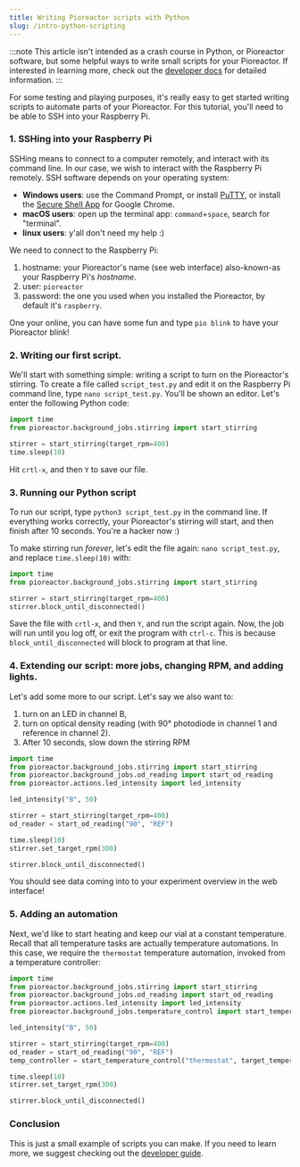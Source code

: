 ```yaml
---
title: Writing Pioreactor scripts with Python
slug: /intro-python-scripting
---
```


:::note
This article isn't intended as a crash course in Python, or Pioreactor software, but some helpful ways to write small scripts for your Pioreactor. If interested in learning more, check out the [developer docs](/developer-guide/introduction) for detailed information.
:::

For some testing and playing purposes, it's really easy to get started writing scripts to automate parts of your Pioreactor. For this tutorial, you'll need to be able to SSH into your Raspberry Pi.

### 1. SSHing into your Raspberry Pi

SSHing means to connect to a computer remotely, and interact with its command line. In our case, we wish to interact with the Raspberry Pi remotely. SSH software depends on your operating system:

 - **Windows users**: use the Command Prompt, or install [PuTTY](https://www.putty.org/), or install the [Secure Shell App](https://chrome.google.com/webstore/detail/secure-shell-app/pnhechapfaindjhompbnflcldabbghjo?hl=en) for Google Chrome.
 - **macOS users**: open up the terminal app: `command`+`space`, search for "terminal".
 - **linux users**: y'all don't need my help :)


We need to connect to the Raspberry Pi:

1. hostname: your Pioreactor's name (see web interface) also-known-as your Raspberry Pi's _hostname_.
2. user: `pioreactor`
3. password: the one you used when you installed the Pioreactor, by default it's `raspberry`.

One your online, you can have some fun and type `pio blink` to have your Pioreactor blink!

### 2. Writing our first script.

We'll start with something simple: writing a script to turn on the Pioreactor's stirring. To create a file called `script_test.py` and edit it on the Raspberry Pi command line, type `nano script_test.py`. You'll be shown an editor. Let's enter the following Python code:

```python
import time
from pioreactor.background_jobs.stirring import start_stirring

stirrer = start_stirring(target_rpm=400)
time.sleep(10)

```

Hit `crtl-x`, and then `Y` to save our file.

### 3. Running our Python script

To run our script, type `python3 script_test.py` in the command line. If everything works correctly, your Pioreactor's stirring will start, and then finish after 10 seconds. You're a hacker now :)

To make stirring run _forever_, let's edit the file again: `nano script_test.py`, and replace `time.sleep(10)` with:

```python {5}
import time
from pioreactor.background_jobs.stirring import start_stirring

stirrer = start_stirring(target_rpm=400)
stirrer.block_until_disconnected()
```

Save the file with `crtl-x`, and then `Y`, and run the script again. Now, the job will run until you log off, or exit the program with `ctrl-c`. This is because `block_until_disconnected` will block to program at that line.


### 4. Extending our script: more jobs, changing RPM, and adding lights.

Let's add some more to our script. Let's say we also want to:
1. turn on an LED in channel B,
2. turn on optical density reading (with 90° photodiode in channel 1 and reference in channel 2).
3. After 10 seconds, slow down the stirring RPM

```python {3,4,6,9,11,12}
import time
from pioreactor.background_jobs.stirring import start_stirring
from pioreactor.background_jobs.od_reading import start_od_reading
from pioreactor.actions.led_intensity import led_intensity

led_intensity("B", 50)

stirrer = start_stirring(target_rpm=400)
od_reader = start_od_reading("90", "REF")

time.sleep(10)
stirrer.set_target_rpm(300)

stirrer.block_until_disconnected()
```

You should see data coming into to your experiment overview in the web interface!

### 5. Adding an automation

Next, we'd like to start heating and keep our vial at a constant temperature. Recall that all temperature tasks are actually temperature automations. In this case, we require the `thermostat` temperature automation, invoked from a temperature controller:

```python {5,11}
import time
from pioreactor.background_jobs.stirring import start_stirring
from pioreactor.background_jobs.od_reading import start_od_reading
from pioreactor.actions.led_intensity import led_intensity
from pioreactor.background_jobs.temperature_control import start_temperature_control

led_intensity("B", 50)

stirrer = start_stirring(target_rpm=400)
od_reader = start_od_reading("90", "REF")
temp_controller = start_temperature_control("thermostat", target_temperature=32)

time.sleep(10)
stirrer.set_target_rpm(300)

stirrer.block_until_disconnected()
```

### Conclusion

This is just a small example of scripts you can make. If you need to learn more, we suggest checking out the [developer guide](/developer-guide/introduction).

